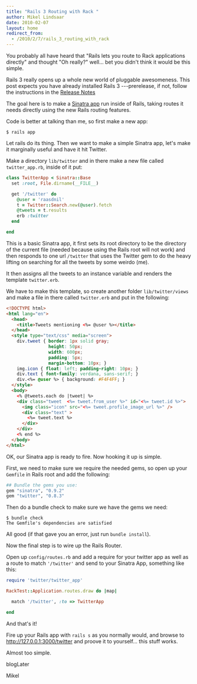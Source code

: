 ```yaml
---
title: "Rails 3 Routing with Rack "
author: Mikel Lindsaar
date: 2010-02-07
layout: home
redirect_from:
  - /2010/2/7/rails_3_routing_with_rack
---
```

You probably all have heard that "Rails lets you route to Rack
applications directly" and thought "Oh really?" well... bet you didn't
think it would be this simple.

Rails 3 really opens up a whole new world of pluggable awesomeness. This
post expects you have already installed Rails 3 ---prerelease, if not,
follow the instructions in the [Release
Notes](http://guides.rails.info/3_0_release_notes.html)

The goal here is to make a [Sinatra app](http://www.sinatrarb.com/) run
inside of Rails, taking routes it needs directly using the new Rails
routing features.

Code is better at talking than me, so first make a new app:

``` shell
$ rails app
```

Let rails do its thing. Then we want to make a simple Sinatra app, let's
make it marginally useful and have it hit Twitter.

Make a directory `lib/twitter` and in there make a new file called
`twitter_app.rb`, inside of it put:

``` ruby
class TwitterApp < Sinatra::Base
  set :root, File.dirname(__FILE__)

  get '/twitter' do
    @user = 'raasdnil'
    t = Twitter::Search.new(@user).fetch
    @tweets = t.results
    erb :twitter
  end

end
```

This is a basic Sinatra app, it first sets its root directory to be the
directory of the current file (needed because using the Rails root will
not work) and then responds to one url `/twitter` that uses the Twitter
gem to do the heavy lifting on searching for all the tweets by some
weirdo (me).

It then assigns all the tweets to an instance variable and renders the
template `twitter.erb`.

We have to make this template, so create another folder
`lib/twitter/views` and make a file in there called `twitter.erb` and
put in the following:

``` html
<!DOCTYPE html>
<html lang="en">
  <head>
    <title>Tweets mentioning <%= @user %></title>
  </head>
  <style type="text/css" media="screen">
    div.tweet { border: 1px solid gray;
                height: 50px;
                width: 600px;
                padding: 5px;
                margin-bottom: 10px; }
    img.icon { float: left; padding-right: 10px; }
    div.text { font-family: verdana, sans-serif; }
    div.<%= @user %> { background: #F4F4FF; }
  </style>
  <body>
    <% @tweets.each do |tweet| %>
    <div class="tweet  <%= tweet.from_user %>" id="<%= tweet.id %>">
      <img class="icon" src="<%= tweet.profile_image_url %>" />
      <div class="text" >
        <%= tweet.text %>
      </div>
    </div>
    <% end %>
  </body>
</html>
```

OK, our Sinatra app is ready to fire. Now hooking it up is simple.

First, we need to make sure we require the needed gems, so open up your
`Gemfile` in Rails root and add the following:

``` ruby
## Bundle the gems you use:
gem "sinatra", "0.9.2"
gem "twitter", "0.8.3"
```

Then do a bundle check to make sure we have the gems we need:

``` shell
$ bundle check
The Gemfile's dependencies are satisfied
```

All good (if that gave you an error, just run `bundle install`).

Now the final step is to wire up the Rails Router.

Open up `config/routes.rb` and add a require for your twitter app as
well as a route to match `'/twitter'` and send to your Sinatra App,
something like this:

``` ruby
require 'twitter/twitter_app'

RackTest::Application.routes.draw do |map|

  match '/twitter', :to => TwitterApp

end
```

And that's it!

Fire up your Rails app with `rails s` as you normally would, and browse
to <http://127.0.0.1:3000/twitter> and proove it to yourself... this
stuff works.

Almost too simple.

blogLater

Mikel
